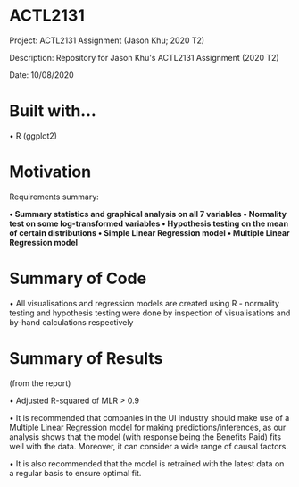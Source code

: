 # ACTL2131

Project: ACTL2131 Assignment (Jason Khu; 2020 T2) 

Description: Repository for Jason Khu's ACTL2131 Assignment (2020 T2)

Date: 10/08/2020

# Built with...

• R (ggplot2)

# Motivation 

Requirements summary:

<b>
  • Summary statistics and graphical analysis on all 7 variables
  • Normality test on some log-transformed variables
  • Hypothesis testing on the mean of certain distributions
  • Simple Linear Regression model
  • Multiple Linear Regression model
</b>
  
# Summary of Code
  
  • All visualisations and regression models are created using R - normality testing and hypothesis testing were done by inspection of visualisations and by-hand calculations respectively
  
# Summary of Results
  
(from the report)

  • Adjusted R-squared of MLR > 0.9

  • It is recommended that companies in the UI industry should make use of a Multiple Linear Regression model for making predictions/inferences, as our analysis shows that the model (with response being the Benefits Paid) fits well with the data. Moreover, it can consider a wide range of causal factors.
  
  • It is also recommended that the model is retrained with the latest data on a regular basis to ensure optimal fit.
  
